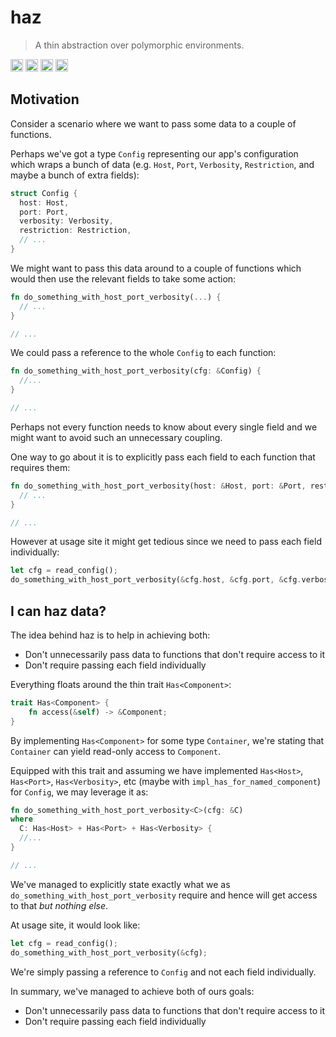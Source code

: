 # haz

> A thin abstraction over polymorphic environments.

[<img alt="github" src="https://img.shields.io/badge/github-rvarago/haz-rs?style=for-the-badge&logo=github" height="20">](https://github.com/rvarago/haz-rs)
[<img alt="crates.io" src="https://img.shields.io/crates/v/haz.svg?style=for-the-badge&logo=rust" height="20">](https://crates.io/crates/haz)
[<img alt="docs.rs" src="https://img.shields.io/badge/docs.rs-haz?style=for-the-badge" height="20">](https://docs.rs/haz)
[<img alt="build status" src="https://img.shields.io/github/workflow/status/rvarago/haz-rs/CI/main?style=for-the-badge" height="20">](https://github.com/rvarago/haz-rs/actions?query=branch%3Amain)

## Motivation

Consider a scenario where we want to pass some data to a couple of functions.

Perhaps we've got a type `Config` representing our app's configuration which
wraps a bunch of data (e.g. `Host`, `Port`, `Verbosity`, `Restriction`, and maybe a bunch of extra fields):

```rust
struct Config {
  host: Host,
  port: Port,
  verbosity: Verbosity,
  restriction: Restriction,
  // ...
}
```

We might want to pass this data around to a couple of functions which would then use the relevant fields to take some action:

```rust
fn do_something_with_host_port_verbosity(...) {
  // ...
}

// ...
```

We could pass a reference to the whole `Config` to each function:

```rust
fn do_something_with_host_port_verbosity(cfg: &Config) {
  //...
}

// ...
```

Perhaps not every function needs to know about every single field and we might want to avoid such an unnecessary coupling.

One way to go about it is to explicitly pass each field to each function that requires them:

```rust
fn do_something_with_host_port_verbosity(host: &Host, port: &Port, restriction: &Restriction) {
  // ...
}

// ...
```

However at usage site it might get tedious since we need to pass each field individually:

```rust
let cfg = read_config();
do_something_with_host_port_verbosity(&cfg.host, &cfg.port, &cfg.verbosity);
```

## I can haz data?

The idea behind haz is to help in achieving both:

- Don't unnecessarily pass data to functions that don't require access to it
- Don't require passing each field individually

Everything floats around the thin trait `Has<Component>`:

```rust
trait Has<Component> {
    fn access(&self) -> &Component;
}
```

By implementing `Has<Component>` for some type `Container`, we're stating that `Container` can yield read-only access to `Component`.

Equipped with this trait and assuming we have implemented `Has<Host>`, `Has<Port>`, `Has<Verbosity>`, etc (maybe with `impl_has_for_named_component`)
for `Config`, we may leverage it as:

```rust
fn do_something_with_host_port_verbosity<C>(cfg: &C)
where
  C: Has<Host> + Has<Port> + Has<Verbosity> {
  //...
}

// ...
```

We've managed to explicitly state exactly what we as `do_something_with_host_port_verbosity` require and hence will get access to that _but nothing else_.

At usage site, it would look like:

```rust
let cfg = read_config();
do_something_with_host_port_verbosity(&cfg);
```

We're simply passing a reference to `Config` and not each field individually.

In summary, we've managed to achieve both of ours goals:

- Don't unnecessarily pass data to functions that don't require access to it
- Don't require passing each field individually
